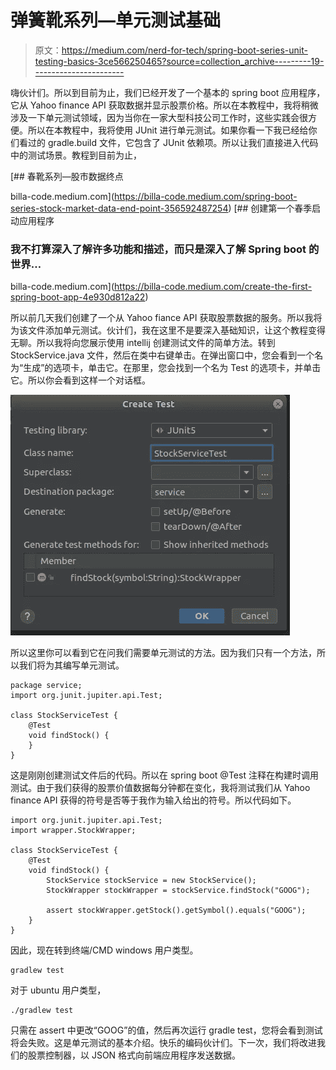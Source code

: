 # 弹簧靴系列—单元测试基础

> 原文：<https://medium.com/nerd-for-tech/spring-boot-series-unit-testing-basics-3ce566250465?source=collection_archive---------19----------------------->

嗨伙计们。所以到目前为止，我们已经开发了一个基本的 spring boot 应用程序，它从 Yahoo finance API 获取数据并显示股票价格。所以在本教程中，我将稍微涉及一下单元测试领域，因为当你在一家大型科技公司工作时，这些实践会很方便。所以在本教程中，我将使用 JUnit 进行单元测试。如果你看一下我已经给你们看过的 gradle.build 文件，它包含了 JUnit 依赖项。所以让我们直接进入代码中的测试场景。教程到目前为止，

 [## 春靴系列—股市数据终点

billa-code.medium.com](https://billa-code.medium.com/spring-boot-series-stock-market-data-end-point-356592487254) [](https://billa-code.medium.com/create-the-first-spring-boot-app-4e930d812a22) [## 创建第一个春季启动应用程序

### 我不打算深入了解许多功能和描述，而只是深入了解 Spring boot 的世界…

billa-code.medium.com](https://billa-code.medium.com/create-the-first-spring-boot-app-4e930d812a22) 

所以前几天我们创建了一个从 Yahoo fiance API 获取股票数据的服务。所以我将为该文件添加单元测试。伙计们，我在这里不是要深入基础知识，让这个教程变得无聊。所以我将向您展示使用 intellij 创建测试文件的简单方法。转到 StockService.java 文件，然后在类中右键单击。在弹出窗口中，您会看到一个名为“生成”的选项卡，单击它。在那里，您会找到一个名为 Test 的选项卡，并单击它。所以你会看到这样一个对话框。

![](img/4e2b0f2e177820c7f3739fe7e98a975f.png)

所以这里你可以看到它在问我们需要单元测试的方法。因为我们只有一个方法，所以我们将为其编写单元测试。

```
package service;
import org.junit.jupiter.api.Test;

class StockServiceTest {
    @Test
    void findStock() {
    }
}
```

这是刚刚创建测试文件后的代码。所以在 spring boot @Test 注释在构建时调用测试。由于我们获得的股票价值数据每分钟都在变化，我将测试我们从 Yahoo finance API 获得的符号是否等于我作为输入给出的符号。所以代码如下。

```
import org.junit.jupiter.api.Test;
import wrapper.StockWrapper;

class StockServiceTest {
    @Test
    void findStock() {
        StockService stockService = new StockService();
        StockWrapper stockWrapper = stockService.findStock("GOOG");

        assert stockWrapper.getStock().getSymbol().equals("GOOG");
    }
}
```

因此，现在转到终端/CMD windows 用户类型。

```
gradlew test
```

对于 ubuntu 用户类型，

```
./gradlew test
```

只需在 assert 中更改“GOOG”的值，然后再次运行 gradle test，您将会看到测试将会失败。这是单元测试的基本介绍。快乐的编码伙计们。下一次，我们将改进我们的股票控制器，以 JSON 格式向前端应用程序发送数据。